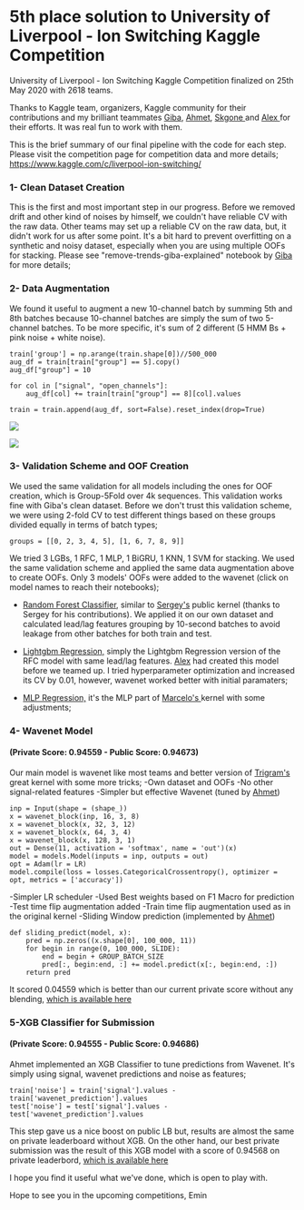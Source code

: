 # 5th place solution to University of Liverpool - Ion Switching Kaggle Competition

University of Liverpool - Ion Switching Kaggle Competition finalized on 25th May 2020 with 2618 teams. 

Thanks to Kaggle team, organizers, Kaggle community for their contributions and my brilliant teammates [Giba](https://www.kaggle.com/titericz), [Ahmet](https://www.kaggle.com/aerdem4), [Skgone ](https://www.kaggle.com/skgone123) and [Alex ](https://www.kaggle.com/lihuajing)for their efforts. It was real fun to work with them.

This is the brief summary of our final pipeline with the code for each step. Please visit the competition page for competition data and more details; https://www.kaggle.com/c/liverpool-ion-switching/


### **1- Clean Dataset Creation** 
This is the first and most important step in our progress. Before we removed drift and other kind of noises by himself, we couldn't have reliable CV with the raw data. Other teams may set up a reliable CV on the raw data, but, it didn't work for us after some point. It's a bit hard to prevent overfitting on a synthetic and noisy dataset, especially when you are using multiple OOFs for stacking. Please see "remove-trends-giba-explained" notebook by [Giba](https://www.kaggle.com/titericz) for more details;

### **2- Data Augmentation** 
We found it useful to augment a new 10-channel batch by summing 5th and 8th batches because 10-channel batches are simply the sum of two 5-channel batches. To be more specific, it's sum of 2 different (5 HMM Bs + pink noise + white noise).

```
train['group'] = np.arange(train.shape[0])//500_000
aug_df = train[train["group"] == 5].copy()
aug_df["group"] = 10

for col in ["signal", "open_channels"]:
    aug_df[col] += train[train["group"] == 8][col].values

train = train.append(aug_df, sort=False).reset_index(drop=True)

```
![](https://www.googleapis.com/download/storage/v1/b/kaggle-user-content/o/inbox%2F612360%2F7381c147dcb571e8290ba8b63d456a8e%2Fpublic_aug.png?generation=1590590911570595&amp;alt=media)

![](https://www.googleapis.com/download/storage/v1/b/kaggle-user-content/o/inbox%2F612360%2F92a489aa6d2c2e6fdb7bdf7b57256896%2Fprivate_aug.png?generation=1590591833151679&amp;alt=media)


### **3- Validation Scheme and OOF Creation** 
We used the same validation for all models including the ones for OOF creation, which is Group-5Fold over 4k sequences. This validation works fine with Giba's clean dataset. Before we don't trust this validation scheme, we were using 2-fold CV to test different things based on these groups divided equally in terms of batch types;
```
groups = [[0, 2, 3, 4, 5], [1, 6, 7, 8, 9]]

```
We tried 3 LGBs, 1 RFC, 1 MLP, 1 BiGRU, 1 KNN, 1 SVM for stacking. We used the same validation scheme and applied the same data augmentation above to create OOFs. Only 3 models' OOFs were added to the wavenet (click on model names to reach their notebooks);
- [Random Forest Classifier,](https://www.kaggle.com/meminozturk/into-the-wild-rfc-classification ) similar to [Sergey's](https://www.kaggle.com/sggpls) public kernel (thanks to Sergey for his contributions). We applied it on our own dataset and calculated lead/lag features grouping by 10-second batches to avoid leakage from other batches for both train and test. 

- [Lightgbm Regression,](https://www.kaggle.com/meminozturk/into-the-wild-lgb-regression) simply the Lightgbm Regression version of the RFC model with same lead/lag features. [Alex](https://www.kaggle.com/lihuajing) had created this model before we teamed up. I tried hyperparameter optimization and increased its CV by 0.01, however, wavenet worked better with initial paramaters;

- [MLP Regression,](https://www.kaggle.com/meminozturk/into-the-wild-mlp-regression) it's the MLP part of [Marcelo's ](https://www.kaggle.com/martxelo) kernel with some adjustments;
 
### **4- Wavenet Model** 
#### **(Private Score: 0.94559 - Public Score: 0.94673)**
Our main model is wavenet like most teams and better version of [Trigram's ](https://www.kaggle.com/nxrprime) great kernel with some more tricks;
-Own dataset and OOFs
-No other signal-related features
-Simpler but effective Wavenet (tuned by [Ahmet](https://www.kaggle.com/aerdem4))
```
inp = Input(shape = (shape_))    
x = wavenet_block(inp, 16, 3, 8)
x = wavenet_block(x, 32, 3, 12)
x = wavenet_block(x, 64, 3, 4)
x = wavenet_block(x, 128, 3, 1)
out = Dense(11, activation = 'softmax', name = 'out')(x)    
model = models.Model(inputs = inp, outputs = out)
opt = Adam(lr = LR)
model.compile(loss = losses.CategoricalCrossentropy(), optimizer = opt, metrics = ['accuracy'])
```
-Simpler LR scheduler
-Used Best weights based on F1 Macro for prediction
-Test time flip augmentation added 
-Train time flip augmentation used as in the original kernel
-Sliding Window prediction (implemented by [Ahmet](https://www.kaggle.com/aerdem4))
```
def sliding_predict(model, x):
    pred = np.zeros((x.shape[0], 100_000, 11))
    for begin in range(0, 100_000, SLIDE):
        end = begin + GROUP_BATCH_SIZE
        pred[:, begin:end, :] += model.predict(x[:, begin:end, :])
    return pred
```

It scored 0.04559 which is better than our current private score without any blending, [which is available here](https://www.kaggle.com/meminozturk/into-the-wild-wavenet/)

### **5-XGB Classifier for Submission** 
#### **(Private Score: 0.94555 - Public Score: 0.94686)**
Ahmet implemented an XGB Classifier to tune predictions from Wavenet. It's simply using signal, wavenet predictions and noise as features;
```
train['noise'] = train['signal'].values - train['wavenet_prediction'].values
test['noise'] = test['signal'].values - test['wavenet_prediction'].values

```
This step gave us a nice boost on public LB but, results are almost the same on private leaderboard without XGB. On the other hand, our best private submission was the result of this XGB model with a score of 0.94568 on private leaderbord, [which is available here](https://www.kaggle.com/meminozturk/into-the-wild-xgb-submission)

I hope you find it useful what we've done, which is open to play with.

Hope to see you in the upcoming competitions,
Emin
